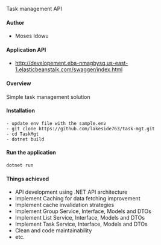 Task management API

#### Author
- Moses Idowu

#### Application API
- http://developement.eba-nmagbysq.us-east-1.elasticbeanstalk.com/swagger/index.html

#### Overview
Simple task management solution

#### Installation
```
- update env file with the sample.env
- git clone https://github.com/lakeside763/task-mgt.git
- cd TaskMgt
- dotnet build
```

#### Run the application
```
dotnet run
```

#### Things achieved
- API development using .NET API architecture
- Implement Caching for data fetching improvement
- Implement cache invalidation strategies
- Implement Group Service, Interface, Models and DTOs
- Implement List Service, Interface, Models and DTOs
- Implement Task Service, Interface, Models and DTOs
- Clean and code maintainability
- etc.
